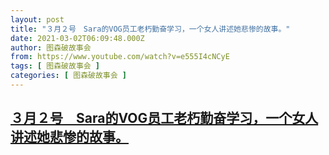 ```yaml
---
layout: post
title: "３月２号　Sara的VOG员工老朽勤奋学习，一个女人讲述她悲惨的故事。"
date: 2021-03-02T06:09:48.000Z
author: 图森破故事会
from: https://www.youtube.com/watch?v=e555I4cNCyE
tags: [ 图森破故事会 ]
categories: [ 图森破故事会 ]
---
```

<!--1614665388000-->
[３月２号　Sara的VOG员工老朽勤奋学习，一个女人讲述她悲惨的故事。](https://www.youtube.com/watch?v=e555I4cNCyE)
------

<div>

</div>
